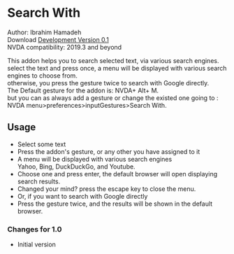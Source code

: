# Search With #

Author: Ibrahim Hamadeh  
Download [Development Version 0.1][1]  
NVDA compatibility: 2019.3 and beyond  

This addon helps you to search selected text, via various search engines.  
select the text and press once, a menu will be displayed with various search engines to choose from.  
otherwise, you press the gesture twice to search with Google directly.  
The Default gesture for the addon is: NVDA+ Alt+ M.  
but you can as always add a gesture or change the existed one going to :  
NVDA menu>preferences>inputGestures>Search With.  

## Usage ##

*	Select some text  
*	Press the addon's gesture, or any other you have assigned to it  
*	A menu will be displayed with various search engines  
Yahoo, Bing, DuckDuckGo, and Youtube.  
*	Choose one and press enter, the default browser will open displaying search results.  
*	Changed your mind? press the escape key to close the menu.  
*	Or, if you want to search with Google directly  
*	Press the gesture twice, and the results will be shown in the default browser.  

### Changes for 1.0 ###

*	Initial version  

[1]: https://github.com/ibrahim-s/searchWith/releases/download/0.1-dev/searchWith-0.1-dev.nvda-addon